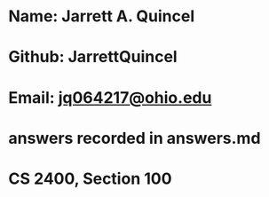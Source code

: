 ﻿# Name: Jarrett A. Quincel
# Github: JarrettQuincel
# Email: jq064217@ohio.edu
# answers recorded in answers.md
# CS 2400, Section 100
